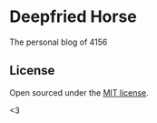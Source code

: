 # Deepfried Horse

The personal blog of 4156

## License

Open sourced under the [MIT license](LICENSE.md).

<3
